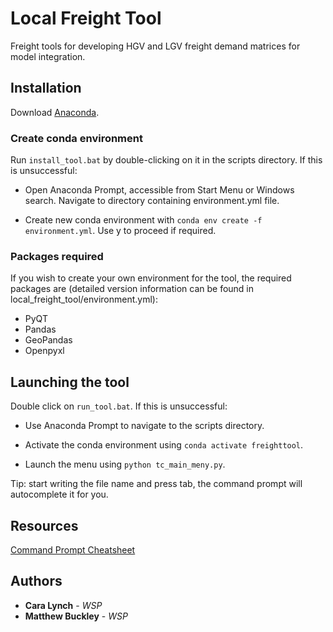 # Local Freight Tool
Freight tools for developing HGV and LGV freight demand matrices for model integration.

## Installation
Download [Anaconda](https://www.anaconda.com/products/individual#Downloads).  

### Create conda environment
Run `install_tool.bat` by double-clicking on it in the scripts directory. If this is unsuccessful:

- Open Anaconda Prompt, accessible from Start Menu or Windows search. Navigate to directory containing environment.yml file.  

- Create new conda environment with `conda env create -f environment.yml`. Use y to proceed if required.

### Packages required
If you wish to create your own environment for the tool, the required packages are
(detailed version information can be found in local_freight_tool/environment.yml):
- PyQT
- Pandas
- GeoPandas
- Openpyxl

## Launching the tool
Double click on `run_tool.bat`. If this is unsuccessful:

- Use Anaconda Prompt to navigate to the scripts directory.  

- Activate the conda environment using `conda activate freighttool`.  

- Launch the menu using `python tc_main_meny.py`.  

Tip: start writing the file name and press tab, the command prompt will autocomplete it for you.

## Resources

[Command Prompt Cheatsheet](http://www.cs.columbia.edu/~sedwards/classes/2017/1102-spring/Command%20Prompt%20Cheatsheet.pdf)

## Authors

* **Cara Lynch** - *WSP*
* **Matthew Buckley** - *WSP*

